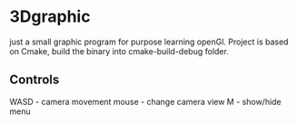 # 3Dgraphic
just a small graphic program for purpose learning openGl. Project is based on Cmake, build the binary into cmake-build-debug folder.
## Controls
WASD - camera movement
mouse - change camera view
M - show/hide menu
